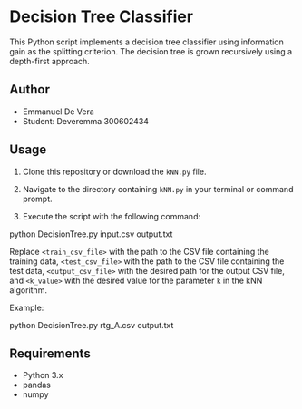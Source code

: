 # Decision Tree Classifier

This Python script implements a decision tree classifier using information gain as the splitting criterion. The decision tree is grown recursively using a depth-first approach.

## Author

- Emmanuel De Vera
- Student: Deveremma 300602434

## Usage

1. Clone this repository or download the `kNN.py` file.

2. Navigate to the directory containing `kNN.py` in your terminal or command prompt.

3. Execute the script with the following command:

python DecisionTree.py input.csv output.txt

Replace `<train_csv_file>` with the path to the CSV file containing the training data, `<test_csv_file>` with the path to the CSV file containing the test data, `<output_csv_file>` with the desired path for the output CSV file, and `<k_value>` with the desired value for the parameter `k` in the kNN algorithm.

Example:

python DecisionTree.py rtg_A.csv output.txt

## Requirements

- Python 3.x
- pandas
- numpy



